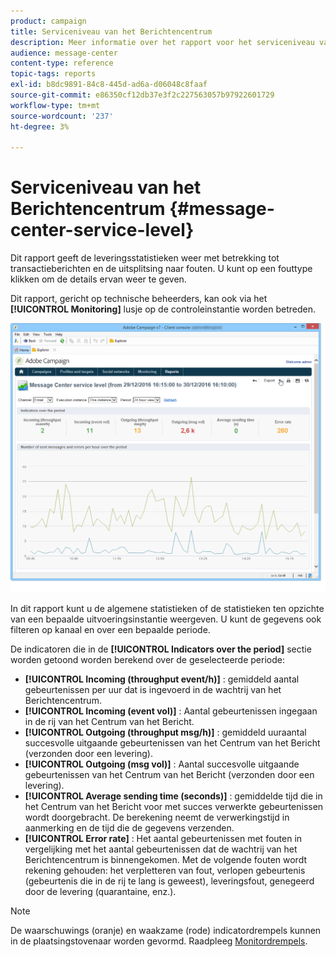 ```yaml
---
product: campaign
title: Serviceniveau van het Berichtencentrum
description: Meer informatie over het rapport voor het serviceniveau van Message Center.
audience: message-center
content-type: reference
topic-tags: reports
exl-id: b8dc9891-84c8-445d-ad6a-d06048c8faaf
source-git-commit: e86350cf12db37e3f2c227563057b97922601729
workflow-type: tm+mt
source-wordcount: '237'
ht-degree: 3%

---
```


# Serviceniveau van het Berichtencentrum {#message-center-service-level}

Dit rapport geeft de leveringsstatistieken weer met betrekking tot transactieberichten en de uitsplitsing naar fouten. U kunt op een fouttype klikken om de details ervan weer te geven.

Dit rapport, gericht op technische beheerders, kan ook via het **[!UICONTROL Monitoring]** lusje op de controleinstantie worden betreden.

![](assets/mc_reports_1.png)

In dit rapport kunt u de algemene statistieken of de statistieken ten opzichte van een bepaalde uitvoeringsinstantie weergeven. U kunt de gegevens ook filteren op kanaal en over een bepaalde periode.

De indicatoren die in de **[!UICONTROL Indicators over the period]** sectie worden getoond worden berekend over de geselecteerde periode:

* **[!UICONTROL Incoming (throughput event/h)]** : gemiddeld aantal gebeurtenissen per uur dat is ingevoerd in de wachtrij van het Berichtencentrum.
* **[!UICONTROL Incoming (event vol)]** : Aantal gebeurtenissen ingegaan in de rij van het Centrum van het Bericht.
* **[!UICONTROL Outgoing (throughput msg/h)]** : gemiddeld uuraantal succesvolle uitgaande gebeurtenissen van het Centrum van het Bericht (verzonden door een levering).
* **[!UICONTROL Outgoing (msg vol)]** : Aantal succesvolle uitgaande gebeurtenissen van het Centrum van het Bericht (verzonden door een levering).
* **[!UICONTROL Average sending time (seconds)]** : gemiddelde tijd die in het Centrum van het Bericht voor met succes verwerkte gebeurtenissen wordt doorgebracht. De berekening neemt de verwerkingstijd in aanmerking en de tijd die de gegevens verzenden.
* **[!UICONTROL Error rate]** : Het aantal gebeurtenissen met fouten in vergelijking met het aantal gebeurtenissen dat de wachtrij van het Berichtencentrum is binnengekomen. Met de volgende fouten wordt rekening gehouden: het verpletteren van fout, verlopen gebeurtenis (gebeurtenis die in de rij te lang is geweest), leveringsfout, genegeerd door de levering (quarantaine, enz.).

>[!NOTE]
>
>De waarschuwings (oranje) en waakzame (rode) indicatordrempels kunnen in de plaatsingstovenaar worden gevormd. Raadpleeg [Monitordrempels](../../message-center/using/additional-configurations.md#monitoring-thresholds).

